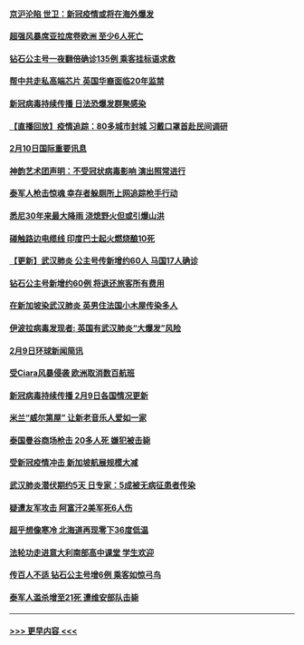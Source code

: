#### [京沪沦陷 世卫：新冠疫情或将在海外爆发](../pages/prog202/a102774135.md?t=02110755) 
#### [超强风暴席亚拉席卷欧洲 至少6人死亡](../pages/prog202/a102774122.md?t=02110755) 
#### [钻石公主号一夜翻倍确诊135例 乘客挂标语求救](../pages/prog202/a102774041.md?t=02110755) 
#### [帮中共走私高端芯片 英国华裔面临20年监禁](../pages/prog202/a102774002.md?t=02110755) 
#### [新冠病毒持续传播 日法恐爆发群聚感染](../pages/prog202/a102773992.md?t=02110755) 
#### [【直播回放】疫情追踪：80多城市封城 习戴口罩首赴民间调研](../pages/prog202/a102773728.md?t=02110755) 
#### [2月10日国际重要讯息](../pages/prog202/a102773759.md?t=02110755) 
#### [神韵艺术团声明：不受冠状病毒影响 演出照常进行](../pages/prog202/a102773674.md?t=02110755) 
#### [泰军人枪击惊魂 幸存者躲厕所上网追踪枪手行动](../pages/prog202/a102773660.md?t=02110755) 
#### [悉尼30年来最大降雨 浇熄野火但或引爆山洪](../pages/prog202/a102773651.md?t=02110755) 
#### [碰触路边电缆线 印度巴士起火燃烧酿10死](../pages/prog202/a102773642.md?t=02110755) 
#### [【更新】武汉肺炎 公主号传新增约60人 马国17人确诊](../pages/prog202/a102770740.md?t=02110755) 
#### [钻石公主号新增约60例 将退还旅客所有费用](../pages/prog202/a102773601.md?t=02110755) 
#### [在新加坡染武汉肺炎 英男住法国小木屋传染多人](../pages/prog202/a102773485.md?t=02110755) 
#### [伊波拉病毒发现者: 英国有武汉肺炎“大爆发”风险](../pages/prog202/a102773474.md?t=02110755) 
#### [2月9日环球新闻简讯](../pages/prog202/a102773390.md?t=02110755) 
#### [受Ciara风暴侵袭 欧洲取消数百航班](../pages/prog202/a102773357.md?t=02110755) 
#### [新冠病毒持续传播 2月9日各国情况更新](../pages/prog202/a102773346.md?t=02110755) 
#### [米兰“威尔第屋” 让新老音乐人爱如一家](../pages/prog202/a102773245.md?t=02110755) 
#### [泰国曼谷商场枪击 20多人死 嫌犯被击毙](../pages/prog202/a102773230.md?t=02110755) 
#### [受新冠疫情冲击 新加坡航展规模大减](../pages/prog202/a102773207.md?t=02110755) 
#### [武汉肺炎潜伏期约5天 日专家：5成被无病征患者传染](../pages/prog202/a102773145.md?t=02110755) 
#### [疑遭友军攻击 阿富汗2美军死6人伤](../pages/prog202/a102773140.md?t=02110755) 
#### [超乎想像寒冷 北海道再现零下36度低温](../pages/prog202/a102773122.md?t=02110755) 
#### [法轮功走进意大利南部高中课堂 学生欢迎](../pages/prog202/a102773105.md?t=02110755) 
#### [传百人不适 钻石公主号增6例 乘客如惊弓鸟](../pages/prog202/a102773051.md?t=02110755) 
#### [泰军人滥杀增至21死 遭维安部队击毙](../pages/prog202/a102772913.md?t=02110755) 

----
#### [ >>> 更早内容 <<< ](../indexes/prog202-earlier.md)
